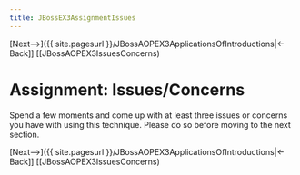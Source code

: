 ```yaml
---
title: JBossEX3AssignmentIssues
---
```

[Next-->]({{ site.pagesurl }}/JBossAOPEX3ApplicationsOfIntroductions|<-Back]] [[JBossAOPEX3IssuesConcerns)

# Assignment: Issues/Concerns
Spend a few moments and come up with at least three issues or concerns you have with using this technique. Please do so before moving to the next section.

[Next-->]({{ site.pagesurl }}/JBossAOPEX3ApplicationsOfIntroductions|<-Back]] [[JBossAOPEX3IssuesConcerns)
